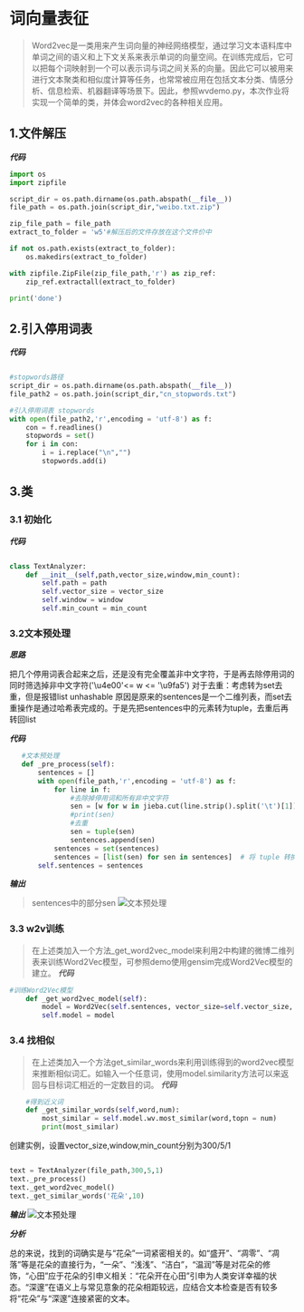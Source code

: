 # 词向量表征
> Word2vec是一类用来产生词向量的神经网络模型，通过学习文本语料库中单词之间的语义和上下文关系来表示单词的向量空间。在训练完成后，它可以把每个词映射到一个可以表示词与词之间关系的向量。因此它可以被用来进行文本聚类和相似度计算等任务，也常常被应用在包括文本分类、情感分析、信息检索、机器翻译等场景下。因此，参照wvdemo.py，本次作业将实现一个简单的类，并体会word2vec的各种相关应用。

## 1.文件解压
***代码***
```python
import os
import zipfile

script_dir = os.path.dirname(os.path.abspath(__file__))
file_path = os.path.join(script_dir,"weibo.txt.zip")

zip_file_path = file_path
extract_to_folder = 'w5'#解压后的文件存放在这个文件价中

if not os.path.exists(extract_to_folder):
    os.makedirs(extract_to_folder)

with zipfile.ZipFile(zip_file_path,'r') as zip_ref:
    zip_ref.extractall(extract_to_folder)

print('done')
```

## 2.引入停用词表
***代码***
```python

#stopwords路径
script_dir = os.path.dirname(os.path.abspath(__file__))
file_path2 = os.path.join(script_dir,"cn_stopwords.txt")

#引入停用词表 stopwords
with open(file_path2,'r',encoding = 'utf-8') as f:
    con = f.readlines()
    stopwords = set()
    for i in con:
        i = i.replace("\n","")
        stopwords.add(i)
```

## 3.类
### 3.1 初始化
***代码***
```python

class TextAnalyzer:
    def __init__(self,path,vector_size,window,min_count):
        self.path = path
        self.vector_size = vector_size
        self.window = window
        self.min_count = min_count
```

### 3.2文本预处理
***思路***

把几个停用词表合起来之后，还是没有完全覆盖非中文字符，于是再去除停用词的同时筛选掉非中文字符('\u4e00'<= w <= '\u9fa5')
对于去重：考虑转为set去重，但是报错list unhashable 原因是原来的sentences是一个二维列表，而set去重操作是通过哈希表完成的。于是先把sentences中的元素转为tuple，去重后再转回list

***代码***

 ```python
    #文本预处理
    def _pre_process(self):
        sentences = []
        with open(file_path,'r',encoding = 'utf-8') as f:
            for line in f:
                #去除掉停用词和所有非中文字符
                sen = [w for w in jieba.cut(line.strip().split('\t')[1]) if ((w not in stopwords) & ('\u4e00'<= w <= '\u9fa5'))]
                #print(sen)
                #去重
                sen = tuple(sen)
                sentences.append(sen)
            sentences = set(sentences) 
            sentences = [list(sen) for sen in sentences]  # 将 tuple 转换回 list
        self.sentences = sentences
```
***输出***
> sentences中的部分sen
![文本预处理](https://gitee.com/aliinali/25_data_analysis_pics/raw/master/w5/文本预处理.png)

### 3.3 w2v训练
> 在上述类加入一个方法_get_word2vec_model来利用2中构建的微博二维列表来训练Word2Vec模型，可参照demo使用gensim完成Word2Vec模型的建立。
***代码***
```python
#训练Word2Vec模型
    def _get_word2vec_model(self):  
        model = Word2Vec(self.sentences, vector_size=self.vector_size, window=self.window, min_count = self.min_count)
        self.model = model
```
### 3.4 找相似
> 在上述类加入一个方法get_similar_words来利用训练得到的word2vec模型来推断相似词汇。如输入一个任意词，使用model.similarity方法可以来返回与目标词汇相近的一定数目的词。
***代码***
```python
    #得到近义词
    def _get_similar_words(self,word,num):
        most_similar = self.model.wv.most_similar(word,topn = num)
        print(most_similar)
```
创建实例，设置vector_size,window,min_count分别为300/5/1
```python

text = TextAnalyzer(file_path,300,5,1)
text._pre_process()
text._get_word2vec_model()
text._get_similar_words('花朵',10)
```

***输出***
![文本预处理](https://gitee.com/aliinali/25_data_analysis_pics/raw/master/w5/most_similar.png)

***分析***

总的来说，找到的词确实是与“花朵”一词紧密相关的。如“盛开”、“凋零”、“凋落”等是花朵的直接行为，“一朵”、“浅浅”、“洁白”，“温润”等是对花朵的修饰，“心田”应于花朵的引申义相关：“花朵开在心田”引申为人类安详幸福的状态。“深邃”在语义上与常见意象的花朵相距较远，应结合文本检查是否有较多将“花朵”与“深邃”连接紧密的文本。




